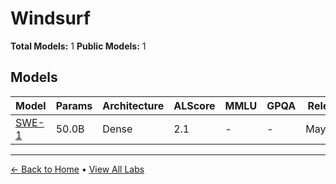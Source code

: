 # Windsurf

**Total Models:** 1
**Public Models:** 1

## Models

| Model | Params | Architecture | ALScore | MMLU | GPQA | Released | Status |
|-------|--------|--------------|---------|------|------|----------|--------|
| [SWE-1](../models/windsurf/swe-1.md) | 50.0B | Dense | 2.1 | - | - | May/2025 | 🟢 |

---

[← Back to Home](../README.md) • [View All Labs](../labs/)
